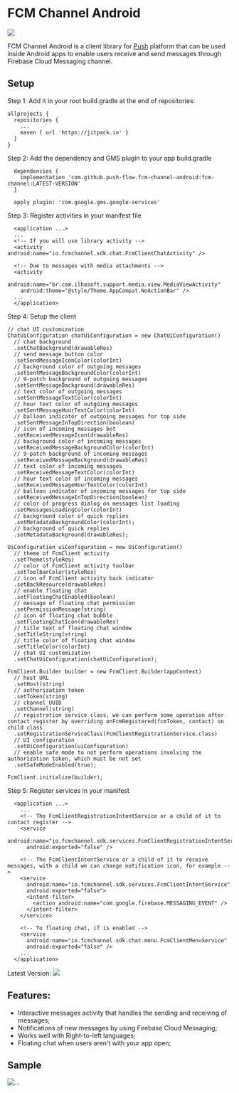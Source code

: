 # FCM Channel Android

[![](https://jitpack.io/v/push-flow/fcm-channel-android.svg?style=flat-square)](https://jitpack.io/#push-flow/fcm-channel-android)

FCM Channel Android is a client library for [Push](http://push.al) platform that can be used inside Android apps to enable users receive and send messages through Firebase Cloud Messaging channel.

## Setup

Step 1: Add it in your root build.gradle at the end of repositories:

```
allprojects {
  repositories {
    ...
    maven { url 'https://jitpack.io' }
  }
}
```

Step 2: Add the dependency and GMS plugin to your app build.gradle
```
  dependencies {
    implementation 'com.github.push-flow.fcm-channel-android:fcm-channel:LATEST-VERSION'
  }

  apply plugin: 'com.google.gms.google-services'
```

Step 3: Register activities in your manifest file
```
  <application ...>
  ...
  <!-- If you will use library activity -->
  <activity android:name="io.fcmchannel.sdk.chat.FcmClientChatActivity" />

  <!-- Due to messages with media attachments -->
  <activity
    android:name="br.com.ilhasoft.support.media.view.MediaViewActivity"
    android:theme="@style/Theme.AppCompat.NoActionBar" />
  ...
  </application>
```

Step 4: Setup the client

```
// chat UI customization
ChatUiConfiguration chatUiConfiguration = new ChatUiConfiguration()
  // chat background
  .setChatBackground(drawableRes)
  // send message button color
  .setSendMessageIconColor(colorInt)
  // background color of outgoing messages
  .setSentMessageBackgroundColor(colorInt)
  // 9-patch background of outgoing messages
  .setSentMessageBackground(drawableRes)
  // text color of outgoing messages
  .setSentMessageTextColor(colorInt)
  // hour text color of outgoing messages
  .setSentMessageHourTextColor(colorInt)
  // balloon indicator of outgoing messages for top side
  .setSentMessageInTopDirection(boolean)
  // icon of incoming messages bot
  .setReceivedMessageIcon(drawableRes)
  // background color of incoming messages
  .setReceivedMessageBackgroundColor(colorInt)
  // 9-patch background of incoming messages
  .setReceivedMessageBackground(drawableRes)
  // text color of incoming messages
  .setReceivedMessageTextColor(colorInt)
  // hour text color of incoming messages
  .setReceivedMessageHourTextColor(colorInt)
  // balloon indicator of incoming messages for top side
  .setReceivedMessageInTopDirection(boolean)
  // color of progress dialog on messages list loading
  .setMessagesLoadingColor(colorInt)
  // background color of quick replies
  .setMetadataBackgroundColor(colorInt);
  // background of quick replies
  .setMetadataBackground(drawableRes);

UiConfiguration uiConfiguration = new UiConfiguration()
  // theme of FcmClient activity
  .setTheme(styleRes)
  // color of FcmClient activity toolbar
  .setToolbarColor(styleRes)
  // icon of FcmClient activity back indicator
  .setBackResource(drawableRes)
  // enable floating chat
  .setFloatingChatEnabled(boolean)
  // message of floating chat permission
  .setPermissionMessage(string)
  // icon of floating chat bubble
  .setFloatingChatIcon(drawableRes)
  // title text of floating chat window
  .setTitleString(string)
  // title color of floating chat window
  .setTitleColor(colorInt)
  // chat UI customization
  .setChatUiConfiguration(chatUiConfiguration);

FcmClient.Builder builder = new FcmClient.Builder(appContext)
  // host URL
  .setHost(string)
  // authorization token
  .setToken(string)
  // channel UUID
  .setChannel(string)
  // registration service class, we can perform some operation after contact register by overriding onFcmRegistered(fcmToken, contact) on child class
  .setRegistrationServiceClass(FcmClientRegistrationService.class)
  // UI configuration
  .setUiConfiguration(uiConfiguration)
  // enable safe mode to not perform operations involving the authorization token, which must be not set
  .setSafeModeEnabled(true);

FcmClient.initialize(builder);
```

Step 5: Register services in your manifest

```
  <application ...>
    ...
    <!-- The FcmClientRegistrationIntentService or a child of it to contact register -->
    <service
      android:name="io.fcmchannel.sdk.services.FcmClientRegistrationIntentService"
      android:exported="false" />

    <!-- The FcmClientIntentService or a child of it to receive messages, with a child we can change notification icon, for example -->
    <service
      android:name="io.fcmchannel.sdk.services.FcmClientIntentService"
      android:exported="false">
      <intent-filter>
        <action android:name="com.google.firebase.MESSAGING_EVENT" />
      </intent-filter>
    </service>

    <!-- To floating chat, if is enabled -->
    <service
      android:name="io.fcmchannel.sdk.chat.menu.FcmClientMenuService"
      android:exported="false" />
    ...
  </application>
```

Latest Version: [![](https://jitpack.io/v/push-flow/fcm-channel-android.svg?style=flat-square)](https://jitpack.io/#push-flow/fcm-channel-android)

## Features:

* Interactive messages activity that handles the sending and receiving of messages;
* Notifications of new messages by using Firebase Cloud Messaging;
* Works well with Right-to-left languages;
* Floating chat when users aren't with your app open;

## Sample

<img src="sample.gif" alt="...">
